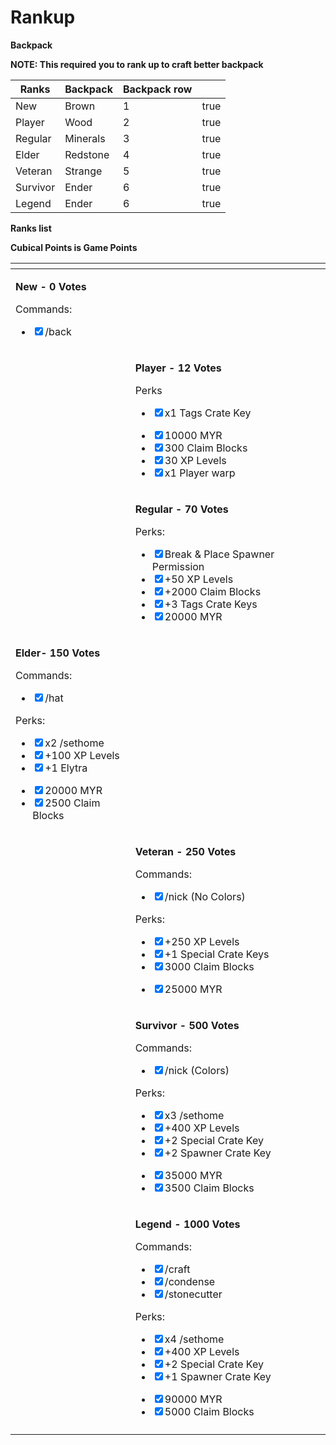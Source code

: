 # Rankup

**Backpack**

**NOTE: This required you to rank up to craft better backpack**

<table><thead><tr><th>Ranks</th><th>Backpack</th><th>Backpack row</th><th data-type="checkbox"></th></tr></thead><tbody><tr><td>New</td><td>Brown</td><td>1</td><td>true</td></tr><tr><td>Player</td><td>Wood</td><td>2</td><td>true</td></tr><tr><td>Regular</td><td>Minerals</td><td>3</td><td>true</td></tr><tr><td>Elder</td><td>Redstone</td><td>4</td><td>true</td></tr><tr><td>Veteran</td><td>Strange</td><td>5</td><td>true</td></tr><tr><td>Survivor</td><td>Ender</td><td>6</td><td>true</td></tr><tr><td>Legend</td><td>Ender</td><td>6</td><td>true</td></tr></tbody></table>



**Ranks list**

**Cubical Points is Game Points**

<table data-view="cards"><thead><tr><th></th><th></th><th></th></tr></thead><tbody><tr><td><p></p><p><strong>New - 0 Votes</strong></p><p>Commands:</p><ul class="contains-task-list"><li><input type="checkbox" checked>/back</li></ul></td><td></td><td></td></tr><tr><td></td><td><p><strong>Player - 12 Votes</strong></p><p>Perks</p><ul class="contains-task-list"><li><input type="checkbox" checked>x1 Tags Crate Key</li></ul><ul class="contains-task-list"><li><input type="checkbox" checked>10000 MYR</li><li><input type="checkbox" checked>300 Claim Blocks</li><li><input type="checkbox" checked>30 XP Levels </li><li><input type="checkbox" checked>x1 Player warp</li></ul></td><td></td></tr><tr><td></td><td><p><strong>Regular - 70 Votes</strong></p><p>Perks:</p><ul class="contains-task-list"><li><input type="checkbox" checked>Break &#x26; Place Spawner Permission</li><li><input type="checkbox" checked>+50 XP Levels</li><li><input type="checkbox" checked>+2000 Claim Blocks</li><li><input type="checkbox" checked>+3 Tags Crate Keys</li><li><input type="checkbox" checked>20000 MYR</li></ul></td><td></td></tr><tr><td><p></p><p><strong>Elder- 150 Votes</strong></p><p>Commands:</p><ul class="contains-task-list"><li><input type="checkbox" checked>/hat</li></ul><p>Perks:</p><ul class="contains-task-list"><li><input type="checkbox" checked>x2 /sethome</li><li><input type="checkbox" checked>+100 XP Levels</li><li><input type="checkbox" checked>+1 Elytra</li></ul><ul class="contains-task-list"><li><input type="checkbox" checked>20000 MYR</li><li><input type="checkbox" checked>2500 Claim Blocks</li></ul></td><td></td><td></td></tr><tr><td></td><td><p><strong>Veteran - 250 Votes</strong></p><p>Commands:</p><ul class="contains-task-list"><li><input type="checkbox" checked>/nick (No Colors)</li></ul><p>Perks:</p><ul class="contains-task-list"><li><input type="checkbox" checked>+250 XP Levels</li><li><input type="checkbox" checked>+1 Special Crate Keys</li><li><input type="checkbox" checked>3000 Claim Blocks</li></ul><ul class="contains-task-list"><li><input type="checkbox" checked>25000 MYR</li></ul><p></p></td><td></td></tr><tr><td></td><td><p><strong>Survivor - 500 Votes</strong></p><p>Commands:</p><ul class="contains-task-list"><li><input type="checkbox" checked>/nick (Colors)</li></ul><p>Perks:</p><ul class="contains-task-list"><li><input type="checkbox" checked>x3 /sethome</li><li><input type="checkbox" checked>+400 XP Levels</li><li><input type="checkbox" checked>+2 Special Crate Key</li><li><input type="checkbox" checked>+2 Spawner Crate Key</li></ul><ul class="contains-task-list"><li><input type="checkbox" checked>35000 MYR</li><li><input type="checkbox" checked>3500 Claim Blocks</li></ul></td><td></td></tr><tr><td></td><td><p><strong>Legend - 1000 Votes</strong></p><p>Commands:</p><ul class="contains-task-list"><li><input type="checkbox" checked>/craft</li><li><input type="checkbox" checked>/condense</li><li><input type="checkbox" checked>/stonecutter</li></ul><p>Perks:</p><ul class="contains-task-list"><li><input type="checkbox" checked>x4 /sethome</li><li><input type="checkbox" checked>+400 XP Levels</li><li><input type="checkbox" checked>+2 Special Crate Key</li><li><input type="checkbox" checked>+1 Spawner Crate Key</li></ul><ul class="contains-task-list"><li><input type="checkbox" checked>90000 MYR</li><li><input type="checkbox" checked>5000 Claim Blocks</li></ul></td><td></td></tr><tr><td></td><td></td><td></td></tr></tbody></table>
